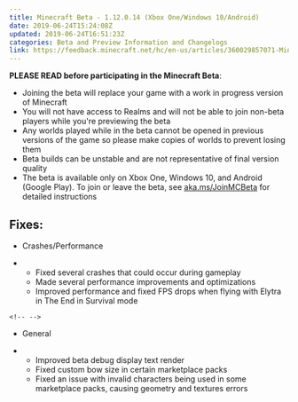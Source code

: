 ```yaml
---
title: Minecraft Beta - 1.12.0.14 (Xbox One/Windows 10/Android)
date: 2019-06-24T15:24:08Z
updated: 2019-06-24T16:51:23Z
categories: Beta and Preview Information and Changelogs
link: https://feedback.minecraft.net/hc/en-us/articles/360029857071-Minecraft-Beta-1-12-0-14-Xbox-One-Windows-10-Android-
---
```


**PLEASE READ before participating in the Minecraft Beta**:

-   Joining the beta will replace your game with a work in progress version of Minecraft
-   You will not have access to Realms and will not be able to join non-beta players while you\'re previewing the beta
-   Any worlds played while in the beta cannot be opened in previous versions of the game so please make copies of worlds to prevent losing them
-   Beta builds can be unstable and are not representative of final version quality
-   The beta is available only on Xbox One, Windows 10, and Android (Google Play). To join or leave the beta, see [aka.ms/JoinMCBeta](https://aka.ms/JoinMCBeta) for detailed instructions 

## **Fixes:**

-   Crashes/Performance

-   -   Fixed several crashes that could occur during gameplay
    -   Made several performance improvements and optimizations
    -   Improved performance and fixed FPS drops when flying with Elytra in The End in Survival mode 

```{=html}
<!-- -->
```
-   General

-   -   Improved beta debug display text render
    -   Fixed custom bow size in certain marketplace packs
    -   Fixed an issue with invalid characters being used in some marketplace packs, causing geometry and textures errors

